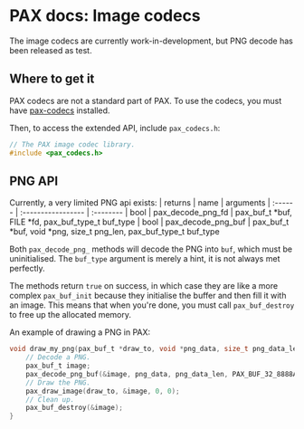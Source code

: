 # PAX docs: Image codecs
The image codecs are currently work-in-development, but PNG decode has been released as test.

## Where to get it
PAX codecs are not a standard part of PAX.
To use the codecs, you must have [pax-codecs](https://github.com/robotman2412/pax-codecs) installed.

Then, to access the extended API, include `pax_codecs.h`:
```c
// The PAX image codec library.
#include <pax_codecs.h>
```

## PNG API
Currently, a very limited PNG api exists:
| returns | name               | arguments
| :------ | :----------------- | :--------
| bool    | pax_decode_png_fd  | pax_buf_t \*buf, FILE \*fd, pax_buf_type_t buf_type
| bool    | pax_decode_png_buf | pax_buf_t \*buf, void \*png, size_t png_len, pax_buf_type_t buf_type

Both `pax_decode_png_` methods will decode the PNG into `buf`, which must be uninitialised.
The `buf_type` argument is merely a hint, it is not always met perfectly.

The methods return `true` on success, in which case they are like a more complex `pax_buf_init`
because they initialise the buffer and then fill it with an image.
This means that when you're done, you must call `pax_buf_destroy` to free up the allocated memory.

An example of drawing a PNG in PAX:
```c
void draw_my_png(pax_buf_t *draw_to, void *png_data, size_t png_data_len) {
    // Decode a PNG.
    pax_buf_t image;
    pax_decode_png_buf(&image, png_data, png_data_len, PAX_BUF_32_8888ARGB);
    // Draw the PNG.
    pax_draw_image(draw_to, &image, 0, 0);
    // Clean up.
    pax_buf_destroy(&image);
}
```
